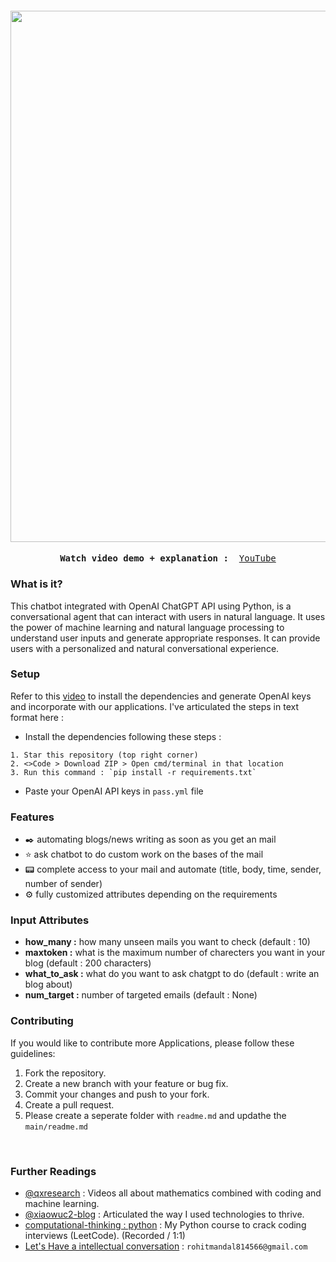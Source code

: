 <h4 align="center">
<img src="https://github.com/xiaowuc2/ChatGPT-Python-Applications/blob/main/resource/ss.png" width="850">
</h4>

  
<p><pre align="center">
<strong>Watch video demo + explanation : </strong> <a href="https://www.youtube.com/channel/UCX7oe66V8zyFpAJyMfPL9VA">​YouTube​</a></pre></p>

### What is it?

This chatbot integrated with OpenAI ChatGPT API using Python, is a conversational agent that can interact with users in natural language. It uses the power of machine learning and natural language processing to understand user inputs and generate appropriate responses. It can provide users with a personalized and natural conversational experience.

### Setup


Refer to this [video]() to install the dependencies and generate OpenAI keys and incorporate with our applications. I've articulated the steps in text format here : 


- Install the dependencies following these steps : 
```
1. Star this repository (top right corner) 
2. <>Code > Download ZIP > Open cmd/terminal in that location
3. Run this command : `pip install -r requirements.txt`
```
- Paste your OpenAI API keys in `pass.yml` file


### Features

- ✒️ automating blogs/news writing as soon as you get an mail
- ⭐ ask chatbot to do custom work on the bases of the mail
- 📟 complete access to your mail and automate (title, body, time, sender, number of sender)
- ⚙️ fully customized attributes depending on the requirements

### Input Attributes 

- **how_many :** how many unseen mails you want to check (default : 10)
- **maxtoken :** what is the maximum number of charecters you want in your blog (default : 200 characters)
- **what_to_ask :** what do you want to ask chatgpt to do (default : write an blog about)
- **num_target :** number of targeted emails (default : None)


### Contributing

If you would like to contribute more Applications, please follow these guidelines:

 
1. Fork the repository.
2. Create a new branch with your feature or bug fix.
3. Commit your changes and push to your fork.
4. Create a pull request.
5. Please create a seperate folder with `readme.md` and updathe the `main/readme.md`


<br>

### Further Readings

- [@qxresearch](https://www.youtube.com/@qxresearch/) : Videos all about mathematics combined with coding and machine learning. 
- [@xiaowuc2-blog](https://xiaowuc2.vercel.app/posts) : Articulated the way I used technologies to thrive.
- [computational-thinking : python]() : My Python course to crack coding interviews (LeetCode). (Recorded / 1:1)
- [Let's Have a intellectual conversation](https://www.linkedin.com/in/xiaowuc2/) : `rohitmandal814566@gmail.com`
